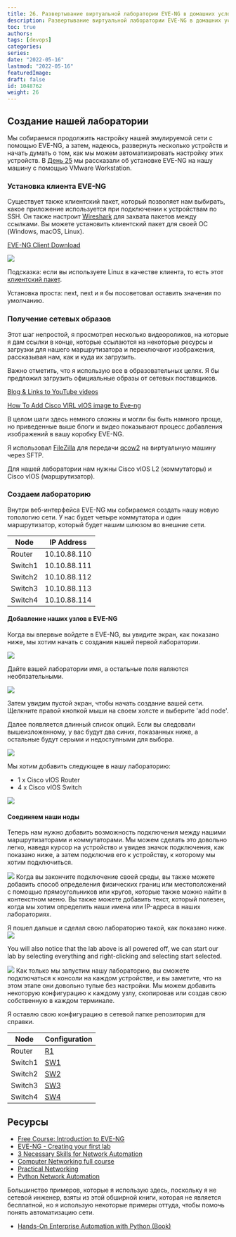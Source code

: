 ```yaml
---
title: 26. Развертывание виртуальной лаборатории EVE-NG в домашних условиях
description: Развертывание виртуальной лаборатории EVE-NG в домашних условиях
toc: true
authors:
tags: [devops]
categories:
series: 
date: "2022-05-16"
lastmod: "2022-05-16"
featuredImage:
draft: false
id: 1048762
weight: 26
---
```


## Создание нашей лаборатории

Мы собираемся продолжить настройку нашей эмулируемой сети с помощью EVE-NG, а затем, надеюсь, развернуть несколько устройств и начать думать о том, как мы можем автоматизировать настройку этих устройств. В [День 25](../day25) мы рассказали об установке EVE-NG на нашу машину с помощью VMware Workstation.

### Установка клиента EVE-NG

Существует также клиентский пакет, который позволяет нам выбирать, какое приложение используется при подключении к устройствам по SSH. Он также настроит [Wireshark](https://ru.wikipedia.org/wiki/Wireshark) для захвата пакетов между ссылками. Вы можете установить клиентский пакет для своей ОС (Windows, macOS, Linux).

[EVE-NG Client Download](https://www.eve-ng.net/index.php/download/)

![](../images/Day26_Networking1.ru.png?v1)

Подсказка: если вы используете Linux в качестве клиента, то есть этот [клиентский пакет](https://github.com/SmartFinn/eve-ng-integration).

Установка проста: next, next и я бы посоветовал оставить значения по умолчанию.

### Получение сетевых образов

Этот шаг непростой, я просмотрел несколько видеороликов, на которые я дам ссылки в конце, которые ссылаются на некоторые ресурсы и загрузки для нашего маршрутизатора и переключают изображения, рассказывая нам, как и куда их загрузить.

Важно отметить, что я использую все в образовательных целях. Я бы предложил загрузить официальные образы от сетевых поставщиков.

[Blog & Links to YouTube videos](https://loopedback.com/2019/11/15/setting-up-eve-ng-for-ccna-ccnp-ccie-level-studies-includes-multiple-vendor-node-support-an-absolutely-amazing-study-tool-to-check-out-asap/)

[How To Add Cisco VIRL vIOS image to Eve-ng](https://networkhunt.com/how-to-add-cisco-virl-vios-image-to-eve-ng/)

В целом шаги здесь немного сложны и могли бы быть намного проще, но приведенные выше блоги и видео показывают процесс добавления изображений в вашу коробку EVE-NG.

Я использовал [FileZilla](https://filezilla-project.org/) для передачи [qcow2](https://ru.wikipedia.org/wiki/Qcow2) на виртуальную машину через SFTP.

Для нашей лаборатории нам нужны Cisco vIOS L2 (коммутаторы) и Cisco vIOS (маршрутизатор).

### Создаем лабораторию

Внутри веб-интерфейса EVE-NG мы собираемся создать нашу новую топологию сети. У нас будет четыре коммутатора и один маршрутизатор, который будет нашим шлюзом во внешние сети.

| Node    | IP Address   |
| ------- | ------------ |
| Router  | 10.10.88.110 |
| Switch1 | 10.10.88.111 |
| Switch2 | 10.10.88.112 |
| Switch3 | 10.10.88.113 |
| Switch4 | 10.10.88.114 |

#### Добавление наших узлов в EVE-NG

Когда вы впервые войдете в EVE-NG, вы увидите экран, как показано ниже, мы хотим начать с создания нашей первой лаборатории.

![](../images/Day26_Networking2.ru.png?v1)

Дайте вашей лаборатории имя, а остальные поля являются необязательными.

![](../images/Day26_Networking3.ru.png?v1)

Затем увидим пустой экран, чтобы начать создание вашей сети. Щелкните правой кнопкой мыши на своем холсте и выберите 'add node'.

Далее появляется длинный список опций. Если вы следовали вышеизложенному, у вас будут два синих, показанных ниже, а остальные будут серыми и недоступными для выбора.

![](../images/Day26_Networking4.ru.png?v1)

Мы хотим добавить следующее в нашу лабораторию:

- 1 x Cisco vIOS Router
- 4 x Cisco vIOS Switch

![](../images/Day26_Networking5.ru.png?v1)

#### Соединяем наши ноды

Теперь нам нужно добавить возможность подключения между нашими маршрутизаторами и коммутаторами. Мы можем сделать это довольно легко, наведя курсор на устройство и увидев значок подключения, как показано ниже, а затем подключив его к устройству, к которому мы хотим подключиться.

![](../images/Day26_Networking6.ru.png?v1)
Когда вы закончите подключение своей среды, вы также можете добавить способ определения физических границ или местоположений с помощью прямоугольников или кругов, которые также можно найти в контекстном меню. Вы также можете добавить текст, который полезен, когда мы хотим определить наши имена или IP-адреса в наших лабораториях.

Я пошел дальше и сделал свою лабораторию такой, как показано ниже.
![](../images/Day26_Networking7.ru.png?v1)

You will also notice that the lab above is all powered off, we can start our lab by selecting everything and right-clicking and selecting start selected.

![](../images/Day26_Networking8.ru.png?v1)
Как только мы запустим нашу лабораторию, вы сможете подключаться к консоли на каждом устройстве, и вы заметите, что на этом этапе они довольно тупые без настройки. Мы можем добавить некоторую конфигурацию к каждому узлу, скопировав или создав свою собственную в каждом терминале.

Я оставлю свою конфигурацию в сетевой папке репозитория для справки.

| Node    | Configuration            |
| ------- | ------------------------ |
| Router  | [R1](../networking/R1)   |
| Switch1 | [SW1](../networking/SW1) |
| Switch2 | [SW2](../networking/SW2) |
| Switch3 | [SW3](../networking/SW3) |
| Switch4 | [SW4](../networking/SW4) |

## Ресурсы

- [Free Course: Introduction to EVE-NG](https://www.youtube.com/watch?v=g6B0f_E0NMg)
- [EVE-NG - Creating your first lab](https://www.youtube.com/watch?v=9dPWARirtK8)
- [3 Necessary Skills for Network Automation](https://www.youtube.com/watch?v=KhiJ7Fu9kKA&list=WL&index=122&t=89s)
- [Computer Networking full course](https://www.youtube.com/watch?v=IPvYjXCsTg8)
- [Practical Networking](http://www.practicalnetworking.net/)
- [Python Network Automation](https://www.youtube.com/watch?v=xKPzLplPECU&list=WL&index=126)

Большинство примеров, которые я использую здесь, поскольку я не сетевой инженер, взяты из этой обширной книги, которая не является бесплатной, но я использую некоторые примеры оттуда, чтобы помочь понять автоматизацию сети.

- [Hands-On Enterprise Automation with Python (Book)](https://www.packtpub.com/product/hands-on-enterprise-automation-with-python/9781788998512)
